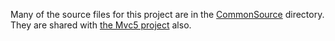 Many of the source files for this project are in the [CommonSource](../CommonSource) directory.
They are shared with [the Mvc5 project](../ZptSharp.Mvc5) also.